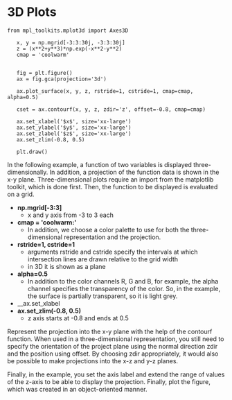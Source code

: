 # __3D Plots__

`````````````
from mpl_toolkits.mplot3d import Axes3D

   x, y = np.mgrid[-3:3:30j, -3:3:30j]
   z = (x**2+y**3)*np.exp(-x**2-y**2)
   cmap = 'coolwarm'
   

   fig = plt.figure()
   ax = fig.gca(projection='3d')

   ax.plot_surface(x, y, z, rstride=1, cstride=1, cmap=cmap, alpha=0.5)

   cset = ax.contourf(x, y, z, zdir='z', offset=-0.8, cmap=cmap)

   ax.set_xlabel('$x$', size='xx-large')
   ax.set_ylabel('$y$', size='xx-large')
   ax.set_zlabel('$z$', size='xx-large')
   ax.set_zlim(-0.8, 0.5)
   
   plt.draw()
``````````````

In the following example, a function of two variables is displayed three-dimensionally. In addition, a projection of the function data is shown in the x-y plane. Three-dimensional plots require an import from the matplotlib toolkit, which is done first. Then, the function to be displayed is evaluated on a grid. 
* __np.mgrid[-3:3]__ 
    * x and y axis from -3 to 3 each
* __cmap = 'coolwarm:'__
    * In addition, we choose a color palette to use for both the three-dimensional representation and the projection.
* __rstride=1, cstride=1__
    * arguments rstride and cstride specify the intervals at which intersection lines are drawn relative to the grid width
    * in 3D it is shown as a plane
* __alpha=0.5__
    * In addition to the color channels R, G and B, for example, the alpha channel specifies the transparency of the color. So, in the example, the surface is partially transparent, so it is light grey.
* __ax.set_xlabel 
* __ax.set_zlim(-0.8, 0.5)__
    * z axis starts at -0.8 and ends at 0.5

Represent the projection into the x-y plane with the help of the contourf function. When used in a three-dimensional representation, you still need to specify the orientation of the project plane using the normal direction zdir and the position using offset. By choosing zdir appropriately, it would also be possible to make projections into the x-z and y-z planes.

Finally, in the example, you set the axis label and extend the range of values of the z-axis to be able to display the projection. Finally, plot the figure, which was created in an object-oriented manner.
